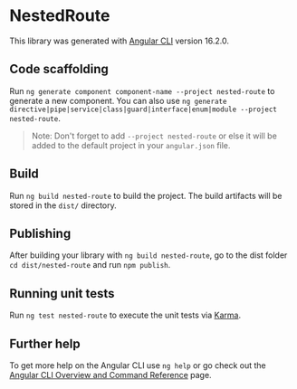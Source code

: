 # NestedRoute

This library was generated with [Angular CLI](https://github.com/angular/angular-cli) version 16.2.0.

## Code scaffolding

Run `ng generate component component-name --project nested-route` to generate a new component. You can also use `ng generate directive|pipe|service|class|guard|interface|enum|module --project nested-route`.
> Note: Don't forget to add `--project nested-route` or else it will be added to the default project in your `angular.json` file. 

## Build

Run `ng build nested-route` to build the project. The build artifacts will be stored in the `dist/` directory.

## Publishing

After building your library with `ng build nested-route`, go to the dist folder `cd dist/nested-route` and run `npm publish`.

## Running unit tests

Run `ng test nested-route` to execute the unit tests via [Karma](https://karma-runner.github.io).

## Further help

To get more help on the Angular CLI use `ng help` or go check out the [Angular CLI Overview and Command Reference](https://angular.io/cli) page.
